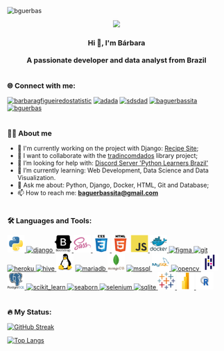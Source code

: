 <p align="left"> <img src="https://komarev.com/ghpvc/?username=bguerbas&label=Profile%20views&color=0e75b6&style=flat" alt="bguerbas" /> </p>

<div id="header" align="center">
    <img src="./images/working-chart.gif" width="200" >
</div>

<h3 align="center">
    Hi 👋, I'm Bárbara</br></br>
    A passionate developer and data analyst from Brazil
</h3>
<h1></h1>
<h3 align="left">
     🌐 Connect with me: 
</h3>

<p align="left">
    <a href="https://linkedin.com/in/barbaragfigueiredostatistic" target="blank"><img  src="https://raw.githubusercontent.com/rahuldkjain/github-profile-readme-generator/master/src/images/icons/Social/linked-in-alt.svg" alt="barbaragfigueiredostatistic" height="30" width="40" /></a>
    <a href="https://instagram.com/adada" target="blank"><img src="https://raw.githubusercontent.com/rahuldkjain/github-profile-readme-generator/master/src/images/icons/Social/instagram.svg" alt="adada" height="30" width="40" /></a>
    <a href="https://kaggle.com/bguerbas" target="blank"><img src="https://raw.githubusercontent.com/rahuldkjain/github-profile-readme-generator/master/src/images/icons/Social/kaggle.svg" alt="sdsdad" height="30" width="40" /></a>
    <a href="https://www.hackerrank.com/baguerbassita" target="blank"><img src="https://raw.githubusercontent.com/rahuldkjain/github-profile-readme-generator/master/src/images/icons/Social/hackerrank.svg" alt="baguerbassita" height="30" width="40" /></a>
    <a href="https://codepen.io/bguerbas" target="blank"><img src="https://raw.githubusercontent.com/rahuldkjain/github-profile-readme-generator/master/src/images/icons/Social/codepen.svg" alt="bguerbas" height="30" width="40" /></a>
</p>
<h1></h1>
<h3>👩‍🔬 About me</h3>

- 🔭 I'm currently working on the project with Django: [Recipe Site](https://github.com/bguerbas/django-project-recipes);
- 👯 I want to collaborate with the [tradincomdados](https://pypi.org/project/tradingcomdados/) library project;
- 🤝 I’m looking for help with: [Discord Server 'Python Learners Brazil'](https://github.com/bguerbas/django-project-recipes)
- 🌱 I’m currently learning: Web Development, Data Science and Data Visualization.
- 💬 Ask me about: Python, Django, Docker, HTML, Git and Database;
- 📫 How to reach me: **baguerbassita@gmail.com**


<h1></h1>
<h3 align="left">🛠️ Languages and Tools:</h3>
<p align="left">
    <a href="https://www.python.org" target="_blank" rel="noreferrer"> <img src="https://raw.githubusercontent.com/devicons/devicon/master/icons/python/python-original.svg" alt="python" width="40" height="40"/> </a>   
    <a href="https://www.djangoproject.com/" target="_blank" rel="noreferrer"> <img src="https://cdn.worldvectorlogo.com/logos/django.svg" alt="django" width="40" height="40"/> </a> 
    <a href="https://getbootstrap.com" target="_blank" rel="noreferrer"> <img src="https://raw.githubusercontent.com/devicons/devicon/master/icons/bootstrap/bootstrap-plain-wordmark.svg" alt="bootstrap" width="40" height="40"/> </a> 
    </a> <a href="https://sass-lang.com" target="_blank" rel="noreferrer"> <img src="https://raw.githubusercontent.com/devicons/devicon/master/icons/sass/sass-original.svg" alt="sass" width="40" height="40"/>
    <a href="https://www.w3schools.com/css/" target="_blank" rel="noreferrer"> <img src="https://raw.githubusercontent.com/devicons/devicon/master/icons/css3/css3-original-wordmark.svg" alt="css3" width="40" height="40"/> </a> 
    <a href="https://www.w3.org/html/" target="_blank" rel="noreferrer"> <img src="https://raw.githubusercontent.com/devicons/devicon/master/icons/html5/html5-original-wordmark.svg" alt="html5" width="40" height="40"/></a>
    <a href="https://developer.mozilla.org/en-US/docs/Web/JavaScript" target="_blank" rel="noreferrer"><img src="https://raw.githubusercontent.com/devicons/devicon/master/icons/javascript/javascript-original.svg" alt="javascript" width="40" height="40"/> </a> 
    <a href="https://www.docker.com/" target="_blank" rel="noreferrer"> <img src="https://raw.githubusercontent.com/devicons/devicon/master/icons/docker/docker-original-wordmark.svg" alt="docker" width="40" height="40"/> </a> 
    <a href="https://www.figma.com/" target="_blank" rel="noreferrer"> <img src="https://www.vectorlogo.zone/logos/figma/figma-icon.svg" alt="figma" width="40" height="40"/> </a> 
    <a href="https://git-scm.com/" target="_blank" rel="noreferrer"> <img src="https://www.vectorlogo.zone/logos/git-scm/git-scm-icon.svg" alt="git" width="40" height="40"/> </a> 
    <a href="https://heroku.com" target="_blank" rel="noreferrer"> <img src="https://www.vectorlogo.zone/logos/heroku/heroku-icon.svg" alt="heroku" width="40" height="40"/> </a> 
    <a href="https://hive.apache.org/" target="_blank" rel="noreferrer"> <img src="https://www.vectorlogo.zone/logos/apache_hive/apache_hive-icon.svg" alt="hive" width="40" height="40"/> </a>   
    <a href="https://www.linux.org/" target="_blank" rel="noreferrer"> <img src="https://raw.githubusercontent.com/devicons/devicon/master/icons/linux/linux-original.svg" alt="linux" width="40" height="40"/></a> 
    <a href="https://mariadb.org/" target="_blank" rel="noreferrer"> <img src="https://www.vectorlogo.zone/logos/mariadb/mariadb-icon.svg" alt="mariadb" width="40" height="40"/> </a> 
    <a href="https://www.mongodb.com/" target="_blank" rel="noreferrer"> <img src="https://raw.githubusercontent.com/devicons/devicon/master/icons/mongodb/mongodb-original-wordmark.svg" alt="mongodb" width="40" height="40"/></a> 
    <a href="https://www.microsoft.com/en-us/sql-server" target="_blank" rel="noreferrer"> <img src="https://www.svgrepo.com/show/303229/microsoft-sql-server-logo.svg" alt="mssql" width="40" height="40"/> </a> 
    <a href="https://www.mysql.com/" target="_blank" rel="noreferrer"> <img src="https://raw.githubusercontent.com/devicons/devicon/master/icons/mysql/mysql-original-wordmark.svg" alt="mysql" width="40" height="40"/> </a> 
    <a href="https://opencv.org/" target="_blank" rel="noreferrer"> <img src="https://www.vectorlogo.zone/logos/opencv/opencv-icon.svg" alt="opencv" width="40" height="40"/> </a> 
    <a href="https://pandas.pydata.org/" target="_blank" rel="noreferrer"> <img src="https://raw.githubusercontent.com/devicons/devicon/2ae2a900d2f041da66e950e4d48052658d850630/icons/pandas/pandas-original.svg" alt="pandas" width="40" height="40"/> </a> 
    <a href="https://www.postgresql.org" target="_blank" rel="noreferrer"> <img src="https://raw.githubusercontent.com/devicons/devicon/master/icons/postgresql/postgresql-original-wordmark.svg" alt="postgresql" width="40" height="40"/> </a> 
    <a href="https://scikit-learn.org/" target="_blank" rel="noreferrer"> <img src="https://upload.wikimedia.org/wikipedia/commons/0/05/Scikit_learn_logo_small.svg" alt="scikit_learn" width="40" height="40"/> </a> 
    <a href="https://seaborn.pydata.org/" target="_blank" rel="noreferrer"> <img src="https://seaborn.pydata.org/_images/logo-mark-lightbg.svg" alt="seaborn" width="40" height="40"/> </a> 
    <a href="https://www.selenium.dev" target="_blank" rel="noreferrer"> <img src="https://raw.githubusercontent.com/detain/svg-logos/780f25886640cef088af994181646db2f6b1a3f8/svg/selenium-logo.svg" alt="selenium" width="40" height="40"/> </a> 
    <a href="https://www.sqlite.org/" target="_blank" rel="noreferrer"> <img src="https://www.vectorlogo.zone/logos/sqlite/sqlite-icon.svg" alt="sqlite" width="40" height="40"/> </a>
    <a href="https://www.tableau.com/en" target="_blank" rel="noreferrer"> <img src="./images/tableau-icon-svgrepo-com.svg" alt="tableau" width="40" height="40"/> </a> 
    <a href="https://learn.microsoft.com/pt-br/power-bi/" target="_blank" rel="noreferrer"> <img src="./images/power-bi.svg" alt="PowerBI" width="40" height="40"/> </a> 
    <a href="https://www.r-project.org/" target="_blank" rel="noreferrer"> <img src="./images/r.svg" alt="tableau" width="40" height="40"/> </a>
</p>


<h1></h1>
<h3>🔥 My Status:</h3>

[![GitHub Streak](https://github-readme-streak-stats.herokuapp.com/?user=bguerbas&theme=tokyonight&mode=weekly)](https://git.io/streak-stats)

[![Top Langs](https://github-readme-stats.vercel.app/api/top-langs/?username=bguerbas&layout=compact&theme=tokyonight)](https://github.com/anuraghazra/github-readme-stats)



